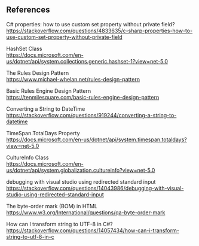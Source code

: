 ## References


C# properties: how to use custom set property without private field?  
https://stackoverflow.com/questions/4833635/c-sharp-properties-how-to-use-custom-set-property-without-private-field

HashSet<T> Class  
https://docs.microsoft.com/en-us/dotnet/api/system.collections.generic.hashset-1?view=net-5.0

The Rules Design Pattern  
https://www.michael-whelan.net/rules-design-pattern

Basic Rules Engine Design Pattern  
https://tenmilesquare.com/basic-rules-engine-design-pattern

Converting a String to DateTime  
https://stackoverflow.com/questions/919244/converting-a-string-to-datetime

TimeSpan.TotalDays Property  
https://docs.microsoft.com/en-us/dotnet/api/system.timespan.totaldays?view=net-5.0

CultureInfo Class  
https://docs.microsoft.com/en-us/dotnet/api/system.globalization.cultureinfo?view=net-5.0

debugging with visual studio using redirected standard input  
https://stackoverflow.com/questions/14043986/debugging-with-visual-studio-using-redirected-standard-input

The byte-order mark (BOM) in HTML  
https://www.w3.org/International/questions/qa-byte-order-mark

How can I transform string to UTF-8 in C#?  
https://stackoverflow.com/questions/14057434/how-can-i-transform-string-to-utf-8-in-c

